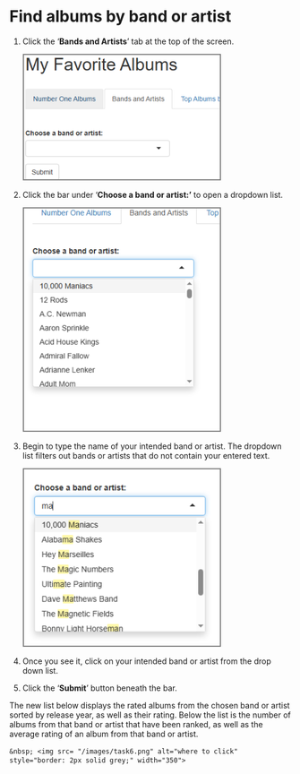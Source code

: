 # Find albums by band or artist

1. Click the ‘**Bands and Artists**’ tab at the top of the screen.

    <img src= "/images/task3.png" alt="where to click" style="border: 2px solid grey;" width="350">
2. Click the bar under ‘**Choose a band or artist:’** to open a dropdown list.

    <img src= "/images/task4.png" alt="where to click" style="border: 2px solid grey;" width="350">
3. Begin to type the name of your intended band or artist. The dropdown list filters out bands or artists that do not contain your entered text.

    <img src= "/images/task5.png" alt="where to click" style="border: 2px solid grey;" width="350">
4. Once you see it, click on your intended band or artist from the drop down list.

5. Click the ‘**Submit**’ button beneath the bar.  
     
The new list below displays the rated albums from the chosen band or artist sorted by release year, as well as their rating. Below the list is the number of albums from that band or artist that have been ranked, as well as the average rating of an album from that band or artist.

    &nbsp; <img src= "/images/task6.png" alt="where to click" style="border: 2px solid grey;" width="350">